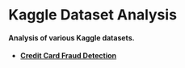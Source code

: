 # Kaggle Dataset Analysis
#### Analysis of various Kaggle datasets. 

- [**Credit Card Fraud Detection**](https://www.kaggle.com/mlg-ulb/creditcardfraud)
